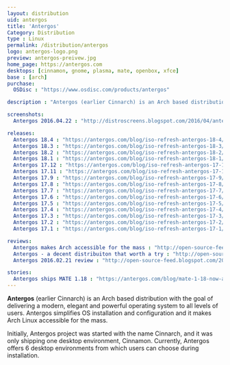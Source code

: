 ```yaml
---
layout: distribution
uid: antergos
title: 'Antergos'
Category: Distribution
type : Linux
permalink: /distribution/antergos
logo: antergos-logo.png
preview: antergos-preivew.jpg
home_page: https://antergos.com
desktops: [cinnamon, gnome, plasma, mate, openbox, xfce]
base : [arch]
purchase:
  OSDisc : "https://www.osdisc.com/products/antergos"

description : "Antergos (earlier Cinnarch) is an Arch based distribution with the aim of delivering a modern, elegant and powerful operating system to all levels of users"

screenshots:
  Antergos 2016.04.22 : "http://distroscreens.blogspot.com/2016/04/antergos-22042016-screenshots.html"

releases:
  Antergos 18.4 : "https://antergos.com/blog/iso-refresh-antergos-18-4/"
  Antergos 18.3 : "https://antergos.com/blog/iso-refresh-antergos-18-3/"
  Antergos 18.2 : "https://antergos.com/blog/iso-refresh-antergos-18-2/"
  Antergos 18.1 : "https://antergos.com/blog/iso-refresh-antergos-18-1/"
  Antergos 17.12 : "https://antergos.com/blog/iso-refresh-antergos-17-12/"
  Antergos 17.11 : "https://antergos.com/blog/iso-refresh-antergos-17-11/"
  Antergos 17.9 : "https://antergos.com/blog/iso-refresh-antergos-17-9/"
  Antergos 17.8 : "https://antergos.com/blog/iso-refresh-antergos-17-8/"
  Antergos 17.7 : "https://antergos.com/blog/iso-refresh-antergos-17-7/"
  Antergos 17.6 : "https://antergos.com/blog/iso-refresh-antergos-17-6/"
  Antergos 17.5 : "https://antergos.com/blog/iso-refresh-antergos-17-5/"
  Antergos 17.4 : "https://antergos.com/blog/iso-refresh-antergos-17-4/"
  Antergos 17.3 : "https://antergos.com/blog/iso-refresh-antergos-17-3/"
  Antergos 17.2 : "https://antergos.com/blog/iso-refresh-antergos-17-2/"
  Antergos 17.1 : "https://antergos.com/blog/iso-refresh-antergos-17-1/"

reviews:
  Antergos makes Arch accessible for the mass : "http://open-source-feed.blogspot.com/2017/07/antergos-makes-arch-accessible-for-mass.html"
  Antergos - a decent distribuiton that worth a try : "http://open-source-feed.blogspot.com/2016/08/antergos-decent-distribution-that-worth.html"
  Antergos 2016.02.21 review : "http://open-source-feed.blogspot.com/2016/03/antergos-20160221-review.html"

stories:
  Antergos ships MATE 1.18 : "https://antergos.com/blog/mate-1-18-now-available/"
---
```


**Antergos** (earlier Cinnarch) is an Arch based distribution with the goal of delivering a modern, elegant and powerful operating system to all levels of users. Antergos simplifies OS installation and configuration and it makes Arch Linux accessible for the mass.

Initially, Antergos project was started with the name Cinnarch, and it was only shipping one desktop environment, Cinnamon. Currently, Antergos offers 6 desktop environments from which users can choose during installation.

